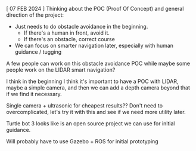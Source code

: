 \[  07 FEB 2024 \]
Thinking about the POC (Proof Of Concept) and general direction of the project:
- Just needs to do obstacle avoidance in the beginning. 
	- If there's a human in front, avoid it.
	- If there's an obstacle, correct course
- We can focus on smarter navigation later, especially with human guidance / tugging

A few people can work on this obstacle avoidance POC while maybe some people work on the LIDAR smart navigation? 

I think in the beginning I think it's important to have a POC with LIDAR, maybe a simple camera, and then we can add a depth camera beyond that if we find it necessary.

Single camera + ultrasonic for cheapest results?? Don't need to overcomplicated, let's try it with this and see if we need more utility later.

Turtle bot 3 looks like is an open source project we can use for initial guidance.

Will probably have to use Gazebo + ROS for initial prototyping